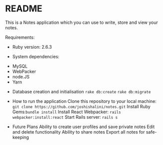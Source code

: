 # README

This is a Notes application which you can use to write, store and view your notes.

Requirements:

* Ruby version: 2.6.3	

* System dependencies:
- MySQL
- WebPacker
- node.JS
- Yarn

* Database creation and initialisation
`rake db:create`
`rake db:migrate`

* How to run the application
Clone this repository to your local machine: `git clone https://github.com/joshishalini/notes.git`
Install Ruby Gems:`bundle install`
Install React Webpacker: `rails webpacker:install:react`
Start Rails server: `rails s`

* Future Plans
Ability to create user profiles and save private notes
Edit and delete functionality
Ability to share notes
Export all notes for safe-keeping
